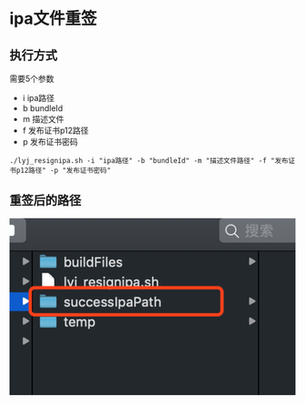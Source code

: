 # ipa文件重签

## 执行方式
需要5个参数
- i ipa路径
- b bundleId
- m 描述文件
- f 发布证书p12路径
- p 发布证书密码

```
./lyj_resignipa.sh -i "ipa路径" -b "bundleId" -m "描述文件路径" -f "发布证书p12路径" -p "发布证书密码"
```
## 重签后的路径
![重签路径](./image/resultPath.png)



